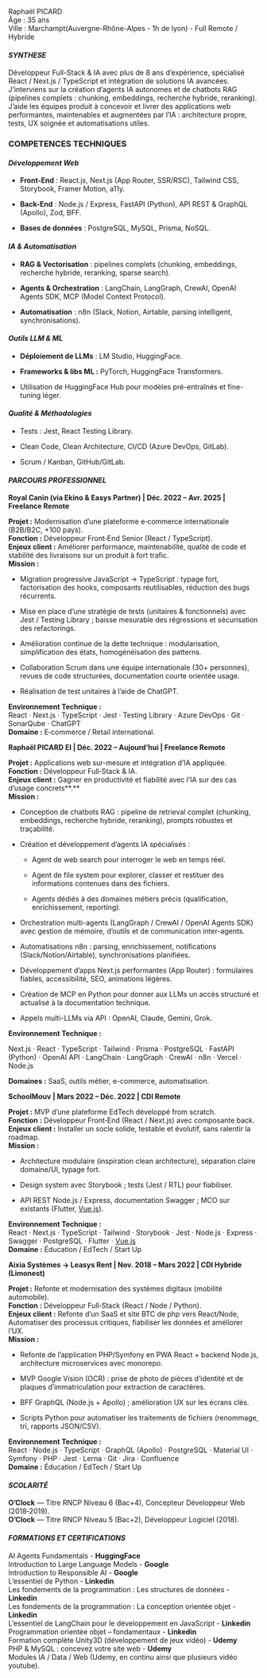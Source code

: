   
Raphaël PICARD  
Âge : 35 ans  
Ville : Marchampt(Auvergne-Rhône-Alpes \- 1h de lyon) \- Full Remote / Hybride  

#### *SYNTHESE*

Développeur Full-Stack & IA avec plus de 8 ans d’expérience, spécialisé React / Next.js / TypeScript et intégration de solutions IA avancées.  
J’interviens sur la création d’agents IA autonomes et de chatbots RAG (pipelines complets : chunking, embeddings, recherche hybride, reranking).  
J’aide les équipes produit à concevoir et livrer des applications web performantes, maintenables et augmentées par l’IA : architecture propre, tests, UX soignée et automatisations utiles.

### COMPETENCES TECHNIQUES 

#### 	*Développement Web* 

* **Front-End** : React.js, Next.js (App Router, SSR/RSC), Tailwind CSS, Storybook, Framer Motion, a11y.

* **Back-End** : Node.js / Express, FastAPI (Python), API REST & GraphQL (Apollo), Zod, BFF.

* **Bases de données** : PostgreSQL, MySQL, Prisma, NoSQL.

#### 	*IA & Automatisation*

* **RAG & Vectorisation** : pipelines complets (chunking, embeddings, recherche hybride, reranking, sparse search).

* **Agents & Orchestration** : LangChain, LangGraph, CrewAI, OpenAI Agents SDK, MCP (Model Context Protocol).

* **Automatisation** : n8n (Slack, Notion, Airtable, parsing intelligent, synchronisations).

#### 	

#### *Outils LLM & ML*

* **Déploiement de LLMs** : LM Studio, HuggingFace.

* **Frameworks & libs ML :** PyTorch, HuggingFace Transformers.

* Utilisation de HuggingFace Hub pour modèles pré-entraînés et fine-tuning léger.

#### *Qualité & Méthodologies*

* Tests : Jest, React Testing Library.

* Clean Code, Clean Architecture, CI/CD (Azure DevOps, GitLab).

* Scrum / Kanban, GitHub/GitLab.

####  *PARCOURS PROFESSIONNEL*

**Royal Canin (via Ekino & Easys Partner) | Déc. 2022 – Avr. 2025 | Freelance Remote**

**Projet :** Modernisation d’une plateforme e‑commerce internationale (B2B/B2C, \+100 pays).  
**Fonction :**   Développeur Front‑End Senior (React / TypeScript).  
**Enjeux client :** Améliorer performance, maintenabilité, qualité de code et stabilité des livraisons sur un produit à fort trafic.  
**Mission :**

* Migration progressive JavaScript → TypeScript : typage fort, factorisation des hooks, composants réutilisables, réduction des bugs récurrents.

* Mise en place d’une stratégie de tests (unitaires & fonctionnels) avec Jest / Testing Library ; baisse mesurable des régressions et sécurisation des refactorings.

* Amélioration continue de la dette technique : modularisation, simplification des états, homogénéisation des patterns.

* Collaboration Scrum dans une équipe internationale (30+ personnes), revues de code structurées, documentation courte orientée usage.

* Réalisation de test unitaires à l’aide de ChatGPT.

**Environnement Technique :**  
React · Next.js · TypeScript · Jest · Testing Library · Azure DevOps · Git · SonarQube · ChatGPT  
**Domaine :** E‑commerce / Retail international.

**Raphaël PICARD EI | Déc. 2022 – Aujourd’hui | Freelance Remote**

**Projet :** Applications web sur-mesure et intégration d’IA appliquée.  
**Fonction :** Développeur Full‑Stack & IA.  
**Enjeux client :** Gagner en productivité et fiabilité avec l’IA sur des cas d’usage concrets**.**  
**Mission :**

* Conception de chatbots RAG : pipeline de retrieval complet (chunking, embeddings, recherche hybride, reranking), prompts robustes et traçabilité.

* Création et développement d’agents IA spécialisés :

  * Agent de web search pour interroger le web en temps réel.

  * Agent de file system pour explorer, classer et restituer des informations contenues dans des fichiers.

  * Agents dédiés à des domaines métiers précis (qualification, enrichissement, reporting).

* Orchestration multi-agents (LangGraph / CrewAI / OpenAI Agents SDK) avec gestion de mémoire, d’outils et de communication inter-agents.

* Automatisations n8n : parsing, enrichissement, notifications (Slack/Notion/Airtable), synchronisations planifiées.

* Développement d’apps Next.js performantes (App Router) : formulaires fiables, accessibilité, SEO, animations légères.

* Création de MCP en Python pour donner aux LLMs un accès structuré et actualisé à la documentation technique.

* Appels multi-LLMs via API : OpenAI, Claude, Gemini, Grok.

**Environnement Technique :**

Next.js · React · TypeScript · Tailwind · Prisma · PostgreSQL · FastAPI (Python) · OpenAI API · LangChain · LangGraph · CrewAI · n8n · Vercel · Node.js

**Domaines :** SaaS, outils métier, e-commerce, automatisation.

**SchoolMouv | Mars 2022 – Déc. 2022 | CDI Remote**

**Projet :** MVP d’une plateforme EdTech développé from scratch.  
**Fonction :**  Développeur Front‑End (React / Next.js) avec composante back.  
**Enjeux client :** Installer un socle solide, testable et évolutif, sans ralentir la roadmap.  
**Mission :**

* Architecture modulaire (inspiration clean architecture), séparation claire domaine/UI, typage fort.

* Design system avec Storybook ; tests (Jest / RTL) pour fiabiliser.

* API REST Node.js / Express, documentation Swagger ; MCO sur existants (Flutter, [Vue.js](http://Vue.js)).

**Environnement Technique :**  
React · Next.js · TypeScript · Tailwind · Storybook · Jest · Node.js · Express · Swagger · PostgreSQL · Flutter · [Vue.js](http://Vue.js)  
**Domaine :** Éducation / EdTech / Start Up

**Aixia Systèmes → Leasys Rent | Nov. 2018 – Mars 2022 | CDI Hybride (Limonest)**

**Projet :** Refonte et modernisation des systèmes digitaux (mobilité automobile).  
**Fonction :**  Développeur Full‑Stack (React / Node / Python).  
**Enjeux client :** Refonte d’un SaaS et site BTC de php vers React/Node, Automatiser des processus critiques, fiabiliser les données et améliorer l’UX.  
**Mission :**

* Refonte de l’application PHP/Symfony en PWA React \+ backend Node.js, architecture microservices avec monorepo.

* MVP Google Vision (OCR) : prise de photo de pièces d’identité et de plaques d’immatriculation pour extraction de caractères.

* BFF GraphQL (Node.js \+ Apollo) ; amélioration UX sur les écrans clés.

* Scripts Python pour automatiser les traitements de fichiers (renommage, tri, rapports JSON/CSV).

**Environnement Technique :**  
React · Node.js · TypeScript · GraphQL (Apollo) · PostgreSQL · Material UI · Symfony · PHP · Jest · Lerna · Git · Jira · Confluence  
**Domaine :** Éducation / EdTech / Start Up

#### *SCOLARITÉ*

**O’Clock** — Titre RNCP Niveau 6 (Bac+4), Concepteur Développeur Web (2018‑2019).  
**O’Clock** — Titre RNCP Niveau 5 (Bac+2), Développeur Logiciel (2018).

#### *FORMATIONS ET CERTIFICATIONS*

AI Agents Fundamentals \- **HuggingFace**  
Introduction to Large Language Models \- **Google**  
Introduction to Responsible AI \- **Google**  
L’essentiel de Python \- **Linkedin**  
Les fondements de la programmation : Les structures de données \- **Linkedin**  
Les fondements de la programmation : La conception orientée objet \- **Linkedin**  
L’essentiel de LangChain pour le développement en JavaScript \- **Linkedin**  
Programmation orientée objet – fondamentaux \- **Linkedin**  
Formation complète Unity3D (développement de jeux vidéo) \- **Udemy**  
PHP & MySQL : concevez votre site web \- **Udemy**  
Modules IA / Data / Web (Udemy, en continu ainsi que plusieurs vidéo youtube).

